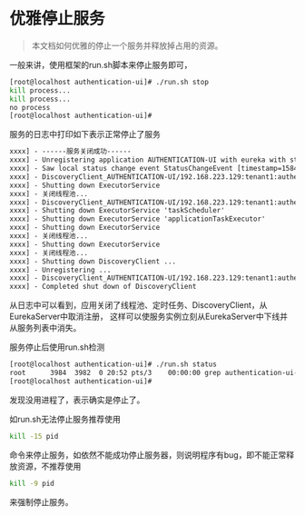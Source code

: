 # 优雅停止服务

> 本文档如何优雅的停止一个服务并释放掉占用的资源。

一般来讲，使用框架的run.sh脚本来停止服务即可，
```bash
[root@localhost authentication-ui]# ./run.sh stop
kill process...
kill process...
no process
[root@localhost authentication-ui]# 
```

服务的日志中打印如下表示正常停止了服务
```html
xxxx] - ------服务关闭成功------
xxxx] - Unregistering application AUTHENTICATION-UI with eureka with status DOWN
xxxx] - Saw local status change event StatusChangeEvent [timestamp=1584449292461, current=DOWN, previous=UP]
xxxx] - DiscoveryClient_AUTHENTICATION-UI/192.168.223.129:tenant1:authentication-ui:9990: registering service...
xxxx] - Shutting down ExecutorService
xxxx] - 关闭线程池...
xxxx] - DiscoveryClient_AUTHENTICATION-UI/192.168.223.129:tenant1:authentication-ui:9990 - registration status: 204
xxxx] - Shutting down ExecutorService 'taskScheduler'
xxxx] - Shutting down ExecutorService 'applicationTaskExecutor'
xxxx] - Shutting down ExecutorService
xxxx] - 关闭线程池...
xxxx] - Shutting down ExecutorService
xxxx] - 关闭线程池...
xxxx] - Shutting down DiscoveryClient ...
xxxx] - Unregistering ...
xxxx] - DiscoveryClient_AUTHENTICATION-UI/192.168.223.129:tenant1:authentication-ui:9990 - deregister  status: 200
xxxx] - Completed shut down of DiscoveryClient
```
从日志中可以看到，应用关闭了线程池、定时任务、DiscoveryClient，从EurekaServer中取消注册，
这样可以使服务实例立刻从EurekaServer中下线并从服务列表中消失。

服务停止后使用run.sh检测
```bash
[root@localhost authentication-ui]# ./run.sh status
root      3984  3982  0 20:52 pts/3    00:00:00 grep authentication-ui-1.0.0.100.jar
[root@localhost authentication-ui]# 
```
发现没用进程了，表示确实是停止了。

如run.sh无法停止服务推荐使用
```bash
kill -15 pid
```
命令来停止服务，如依然不能成功停止服务器，则说明程序有bug，即不能正常释放资源，不推荐使用
```bash
kill -9 pid
```
来强制停止服务。

